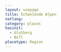 ```yaml
---
layout: usepage
title: Schwelende Alpen
natlang:
category: places
hasinit:
  - Glutberg
  - Nifl
placetype: Region
---
```

